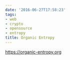 ```yaml
---
date: '2016-06-27T17:58:23'
tags:
- web
- crypto
- opensource
- entropy
title: Organic Entropy
---
```


https://organic-entropy.org
